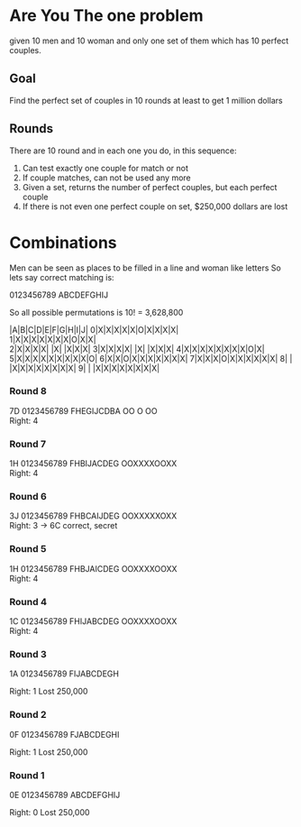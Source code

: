 # Are You The one problem
given 10 men and 10 woman and only one set of them which has 10 perfect
couples.

## Goal

Find the perfect set of couples in 10 rounds at least to get 1 million dollars

## Rounds

There are 10 round and in each one you do, in this sequence:

1. Can test exactly one couple for match or not
2. If couple matches, can not be used any more
3. Given a set, returns the number of perfect couples, but each perfect couple
4. If there is not even one perfect couple on set, $250,000 dollars are lost

# Combinations

Men can be seen as places to be filled in a line and woman like letters
So lets say correct matching is:

0123456789
ABCDEFGHIJ

So all possible permutations is 10! = 3,628,800
 

 |A|B|C|D|E|F|G|H|I|J|
0|X|X|X|X|X|O|X|X|X|X|  
1|X|X|X|X|X|X|X|O|X|X|  
2|X|X|X|X| |X| |X|X|X| 
3|X|X|X|X| |X| |X|X|X|
4|X|X|X|X|X|X|X|X|O|X| 
5|X|X|X|X|X|X|X|X|X|O| 
6|X|X|O|X|X|X|X|X|X|X| 
7|X|X|X|O|X|X|X|X|X|X| 
8| | |X|X|X|X|X|X|X|X| 
9| | |X|X|X|X|X|X|X|X|

### Round 8 
7D
0123456789
FHEGIJCDBA
OO  O OO                      
Right: 4

### Round 7 
1H
0123456789
FHBIJACDEG
OOXXXXOOXX                    
Right: 4

### Round 6 
3J
0123456789
FHBCAIJDEG
OOXXXXXOXX                    
Right: 3 -> 6C correct, secret

### Round 5 
1H
0123456789
FHBJAICDEG
OOXXXXOOXX                      
Right: 4

### Round 4 
1C
0123456789
FHIJABCDEG
OOXXXXOOXX                       
Right: 4

### Round 3 
1A
0123456789
FIJABCDEGH
                              
Right: 1 Lost 250,000

### Round 2 
0F
0123456789
FJABCDEGHI
                              
Right: 1 Lost 250,000

### Round 1 
0E
0123456789
ABCDEFGHIJ
                              
Right: 0 Lost 250,000

